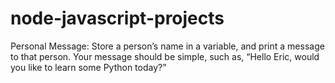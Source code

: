 # node-javascript-projects

Personal Message: Store a person’s name in a variable, and print a message to that person. Your message should be simple, such as, “Hello Eric, would you like to learn some Python today?”
